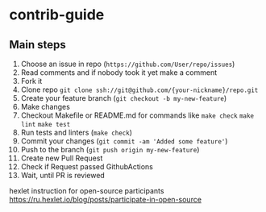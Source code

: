 # contrib-guide

## Main steps

1. Choose an issue in repo (`https://github.com/User/repo/issues`)
2. Read comments and if nobody took it yet make a comment
3. Fork it
4. Clone repo ```git clone ssh://git@github.com/{your-nickname}/repo.git```
5. Create your feature branch (`git checkout -b my-new-feature`)
6. Make changes
7. Checkout Makefile or README.md for commands like `make check` `make lint` `make test`
8. Run tests and linters (`make check`)
10. Commit your changes (`git commit -am 'Added some feature'`)
11. Push to the branch (`git push origin my-new-feature`)
12. Create new Pull Request
13. Check if Request passed GithubActions
14. Wait, until PR is reviewed

hexlet instruction for open-source participants 
https://ru.hexlet.io/blog/posts/participate-in-open-source

